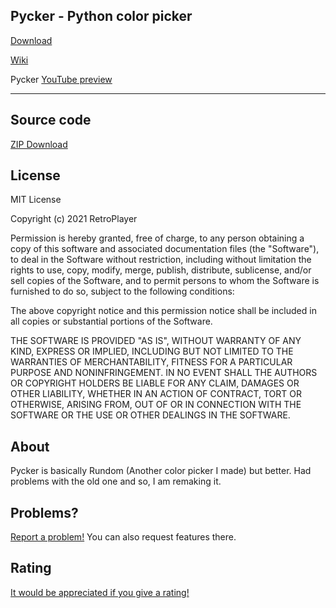 ## Pycker - Python color picker


[Download](https://github.com/RetroPlayerYT/Pycker/releases)

[Wiki](https://github.com/RetroPlayerYT/Pycker/wiki)

Pycker [YouTube preview](https://www.youtube.com/watch?v=GytBNy_zBt8)

---

## Source code

[ZIP Download](https://github.com/RetroPlayerYT/Pycker/archive/main.zip)

## License

MIT License

Copyright (c) 2021 RetroPlayer

Permission is hereby granted, free of charge, to any person obtaining a copy
of this software and associated documentation files (the "Software"), to deal
in the Software without restriction, including without limitation the rights
to use, copy, modify, merge, publish, distribute, sublicense, and/or sell
copies of the Software, and to permit persons to whom the Software is
furnished to do so, subject to the following conditions:

The above copyright notice and this permission notice shall be included in all
copies or substantial portions of the Software.

THE SOFTWARE IS PROVIDED "AS IS", WITHOUT WARRANTY OF ANY KIND, EXPRESS OR
IMPLIED, INCLUDING BUT NOT LIMITED TO THE WARRANTIES OF MERCHANTABILITY,
FITNESS FOR A PARTICULAR PURPOSE AND NONINFRINGEMENT. IN NO EVENT SHALL THE
AUTHORS OR COPYRIGHT HOLDERS BE LIABLE FOR ANY CLAIM, DAMAGES OR OTHER
LIABILITY, WHETHER IN AN ACTION OF CONTRACT, TORT OR OTHERWISE, ARISING FROM,
OUT OF OR IN CONNECTION WITH THE SOFTWARE OR THE USE OR OTHER DEALINGS IN THE
SOFTWARE.

## About

Pycker is basically Rundom (Another color picker I made) but better. Had problems with the old one and so, I am remaking it.

## Problems?

[Report a problem!](https://github.com/RetroPlayerYT/Pycker/issues) You can also request features there.


## Rating

[It would be appreciated if you give a rating!](https://form.typeform.com/to/zCNaWfcZ)
